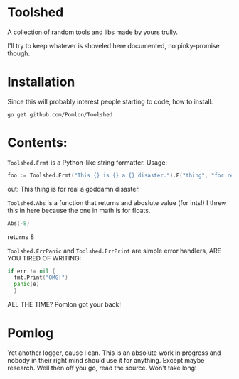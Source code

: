 # Toolshed
A collection of random tools and libs made by yours trully.

I'll try to keep whatever is shoveled here documented, no pinky-promise though.

# Installation
Since this will probably interest people starting to code, how to install:
```
go get github.com/Pomlon/Toolshed
```

# Contents:

`Toolshed.Frmt` is a Python-like string formatter. Usage:
```go
foo := Toolshed.Frmt("This {} is {} a {} disaster.").F("thing", "for real", "goddamn")
```

out: This thing is for real a goddamn disaster.

`Toolshed.Abs` is a function that returns and aboslute value (for ints!) I threw this in here because the one in math is for floats.
```go
Abs(-8)
```
returns 8

`Toolshed.ErrPanic` and `Toolshed.ErrPrint` are simple error handlers, ARE YOU TIRED OF WRITING:
```go
if err != nil {
  fmt.Print("OMG!")
  panic(e)
  }
```

ALL THE TIME? Pomlon got your back!

# Pomlog

Yet another logger, cause I can. This is an absolute work in progress and nobody in their right mind should use it for anything.
Except maybe research. Well then off you go, read the source. Won't take long!

